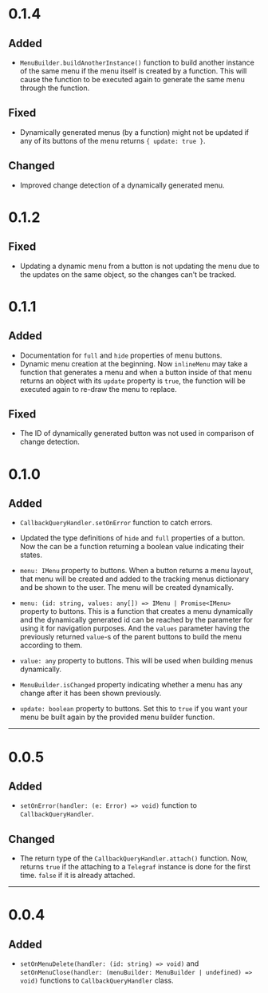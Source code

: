 # 0.1.4
## Added
- `MenuBuilder.buildAnotherInstance()` function to build another instance of
the same menu if the menu itself is created by a function. This will cause the
function to be executed again to generate the same menu through the function.

## Fixed
- Dynamically generated menus (by a function) might not be updated if any of
its buttons of the menu returns `{ update: true }`.

## Changed
- Improved change detection of a dynamically generated menu.

# 0.1.2
## Fixed
- Updating a dynamic menu from a button is not updating the menu due to the
updates on the same object, so the changes can't be tracked.

# 0.1.1
## Added
- Documentation for `full` and `hide` properties of menu buttons.
- Dynamic menu creation at the beginning. Now `inlineMenu` may take a function
that generates a menu and when a button inside of that menu returns an object
with its `update` property is `true`, the function will be executed again to
re-draw the menu to replace.

## Fixed
- The ID of dynamically generated button was not used in comparison of change
detection.


# 0.1.0
## Added
- `CallbackQueryHandler.setOnError` function to catch errors.
- Updated the type definitions of `hide` and `full` properties of a button.
Now the can be a function returning a boolean value indicating their states.
- `menu: IMenu` property to buttons. When a button returns a menu layout, that
menu will be created and added to the tracking menus dictionary and be shown
to the user. The menu will be created dynamically.
- `menu: (id: string, values: any[]) => IMenu | Promise<IMenu>` property to
buttons. This is a function that creates a menu dynamically and the dynamically
generated id can be reached by the parameter for using it for navigation
purposes. And the `values` parameter having the previously returned `value`-s
of the parent buttons to build the menu according to them.

- `value: any` property to buttons. This will be used when building menus
dynamically.
- `MenuBuilder.isChanged` property indicating whether a menu has any change
after it has been shown previously.
- `update: boolean` property to buttons. Set this to `true` if you want your
menu be built again by the provided menu builder function.

---

# 0.0.5
## Added
- `setOnError(handler: (e: Error) => void)` function to
`CallbackQueryHandler`.

## Changed
- The return type of the `CallbackQueryHandler.attach()` function. Now, returns
`true` if the attaching to a `Telegraf` instance is done for the first time.
`false` if it is already attached.

---

# 0.0.4
## Added
- `setOnMenuDelete(handler: (id: string) => void)` and
`setOnMenuClose(handler: (menuBuilder: MenuBuilder | undefined) => void)`
functions to `CallbackQueryHandler` class.
